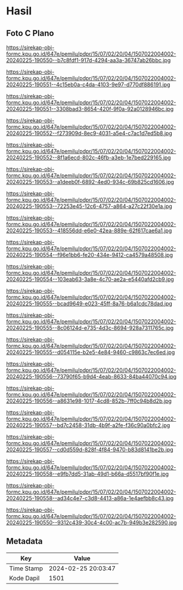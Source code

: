 # Hasil

## Foto C Plano

https://sirekap-obj-formc.kpu.go.id/647e/pemilu/pdpr/15/07/02/20/04/1507022004002-20240225-190550--b7c8fdf1-917d-4294-aa3a-36747ab26bbc.jpg

https://sirekap-obj-formc.kpu.go.id/647e/pemilu/pdpr/15/07/02/20/04/1507022004002-20240225-190551--4c15eb0a-c4da-4103-9e97-d770df886191.jpg

https://sirekap-obj-formc.kpu.go.id/647e/pemilu/pdpr/15/07/02/20/04/1507022004002-20240225-190551--3308bad3-8654-420f-9f0a-92a0128946bc.jpg

https://sirekap-obj-formc.kpu.go.id/647e/pemilu/pdpr/15/07/02/20/04/1507022004002-20240225-190552--f273909d-8ec9-4031-a5e4-c7ac1d7ed5b8.jpg

https://sirekap-obj-formc.kpu.go.id/647e/pemilu/pdpr/15/07/02/20/04/1507022004002-20240225-190552--8f1a6ecd-802c-46fb-a3eb-1e7bed229165.jpg

https://sirekap-obj-formc.kpu.go.id/647e/pemilu/pdpr/15/07/02/20/04/1507022004002-20240225-190553--a1deeb0f-6892-4ed0-934c-69b825cd1606.jpg

https://sirekap-obj-formc.kpu.go.id/647e/pemilu/pdpr/15/07/02/20/04/1507022004002-20240225-190553--72253e45-12c6-4757-a864-a27c22f30e1a.jpg

https://sirekap-obj-formc.kpu.go.id/647e/pemilu/pdpr/15/07/02/20/04/1507022004002-20240225-190553--418556dd-e6e0-42ea-889e-62f617cae6a1.jpg

https://sirekap-obj-formc.kpu.go.id/647e/pemilu/pdpr/15/07/02/20/04/1507022004002-20240225-190554--f96e1bb6-fe20-434e-9412-ca4579a48508.jpg

https://sirekap-obj-formc.kpu.go.id/647e/pemilu/pdpr/15/07/02/20/04/1507022004002-20240225-190554--103eab63-3a8e-4c70-ae2a-e5440afd2cb9.jpg

https://sirekap-obj-formc.kpu.go.id/647e/pemilu/pdpr/15/07/02/20/04/1507022004002-20240225-190555--bcad9649-e023-45ff-8a76-b6a1cdc78dad.jpg

https://sirekap-obj-formc.kpu.go.id/647e/pemilu/pdpr/15/07/02/20/04/1507022004002-20240225-190555--8c06124d-e735-4d3c-8694-928a7311765c.jpg

https://sirekap-obj-formc.kpu.go.id/647e/pemilu/pdpr/15/07/02/20/04/1507022004002-20240225-190555--d054115e-b2e5-4e84-9460-c9863c7ec6ed.jpg

https://sirekap-obj-formc.kpu.go.id/647e/pemilu/pdpr/15/07/02/20/04/1507022004002-20240225-190556--73790f65-b9d4-4eab-8633-84ba44070c94.jpg

https://sirekap-obj-formc.kpu.go.id/647e/pemilu/pdpr/15/07/02/20/04/1507022004002-20240225-190556--a8631e98-1017-4cd8-852b-7ff0c94b8d2b.jpg

https://sirekap-obj-formc.kpu.go.id/647e/pemilu/pdpr/15/07/02/20/04/1507022004002-20240225-190557--bd7c2458-31db-4b9f-a2fe-f36c90a0bfc2.jpg

https://sirekap-obj-formc.kpu.go.id/647e/pemilu/pdpr/15/07/02/20/04/1507022004002-20240225-190557--cd0d559d-828f-4f84-9470-b83d8141be2b.jpg

https://sirekap-obj-formc.kpu.go.id/647e/pemilu/pdpr/15/07/02/20/04/1507022004002-20240225-190558--e9fb7dd5-31ab-49d1-b66a-d5517bf90f1e.jpg

https://sirekap-obj-formc.kpu.go.id/647e/pemilu/pdpr/15/07/02/20/04/1507022004002-20240225-190558--ad34c4e7-c3d8-4413-a86a-1e4aefbb8c43.jpg

https://sirekap-obj-formc.kpu.go.id/647e/pemilu/pdpr/15/07/02/20/04/1507022004002-20240225-190550--9312c439-30c4-4c00-ac7b-949b3e282590.jpg


## Metadata

| Key        | Value               |
| ---------- | ------------------- |
| Time Stamp | 2024-02-25 20:03:47 |
| Kode Dapil | 1501                |



